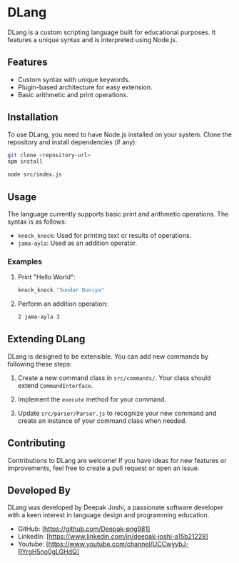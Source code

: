 # DLang

DLang is a custom scripting language built for educational purposes. It features a unique syntax and is interpreted using Node.js. 

## Features

- Custom syntax with unique keywords.
- Plugin-based architecture for easy extension.
- Basic arithmetic and print operations.

## Installation

To use DLang, you need to have Node.js installed on your system. Clone the repository and install dependencies (if any):

```bash
git clone <repository-url>
npm install
```
```bash
node src/index.js
```

## Usage

The language currently supports basic print and arithmetic operations. The syntax is as follows:

- `knock_knock`: Used for printing text or results of operations.
- `jama-ayla`: Used as an addition operator.

### Examples

1. Print "Hello World":

   ```bash
   knock_knock "Sundar Duniya"
   ```
2. Perform an addition operation:
    ```bash
    2 jama-ayla 3
    ```

## Extending DLang

DLang is designed to be extensible. You can add new commands by following these steps:

1. Create a new command class in `src/commands/`. Your class should extend `CommandInterface`.

2. Implement the `execute` method for your command.

3. Update `src/parser/Parser.js` to recognize your new command and create an instance of your command class when needed.

## Contributing

Contributions to DLang are welcome! If you have ideas for new features or improvements, feel free to create a pull request or open an issue.

## Developed By

DLang was developed by Deepak Joshi, a passionate software developer with a keen interest in language design and programming education.

- GitHub: [https://github.com/Deepak-png981]
- LinkedIn: [https://www.linkedin.com/in/deepak-joshi-a15b21228]
- Youtube: [https://www.youtube.com/channel/UCCwyvbJ-RYrgH5no0gLGHdQ]



